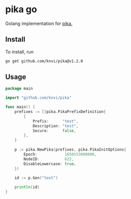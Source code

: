 # pika go

Golang implementation for [pika.](https://github.com/hopinc/pika)

## Install
To install, run
```sh
go get github.com/knvi/pika@v1.2.0
```

## Usage

```go
package main

import "github.com/knvi/pika"

func main() {
	prefixes := []pika.PikaPrefixDefinition{
		{
			Prefix:      "test",
			Description: "test",
			Secure:      false,
		},
	}
	
	p := pika.NewPika(prefixes, pika.PikaInitOptions{
		Epoch:            1650153600000,
		NodeID:           622,
		DisableLowercase: true,
	})
	
	id := p.Gen("test")

	println(id)
}
```
